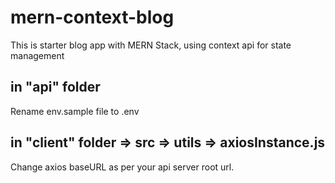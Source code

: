 # mern-context-blog
This is starter blog app with MERN Stack, using context api for state management

## in "api" folder
Rename env.sample file to .env

## in "client" folder  => src => utils => axiosInstance.js
Change axios baseURL as per your api server root url.
